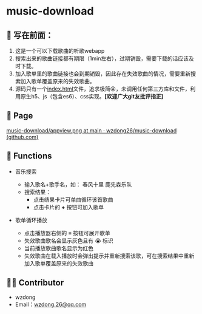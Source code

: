 # music-download

## 📙 写在前面：

1. 这是一个可以下载歌曲的听歌webapp
2. 搜索出来的歌曲链接都有期限（1min左右），过期销毁，需要下载的话应该及时下载。
3. 加入歌单里的歌曲链接也会到期销毁，因此存在失效歌曲的情况，需要重新搜索加入歌单覆盖原来的失效歌曲。
4. 源码只有一个[index.html](https://github.com/wzdong26/music-download/blob/main/index.html)文件，追求极简😜，未调用任何第三方库和文件，利用原生h5、js（包含es6）、css实现。**[欢迎广大git友批评指正]**

## 📱 Page

[music-download/appview.png at main · wzdong26/music-download (github.com)](https://github.com/wzdong26/music-download/blob/main/appview.png?raw=true)

## 🔨 Functions

- 音乐搜索
  - 输入歌名+歌手名，如： 春风十里 鹿先森乐队
  - 搜索结果：
    - 点击结果卡片可单曲循环该首歌曲
    - 点击卡片的 **+** 按钮可加入歌单

- 歌单循环播放
  - 点击播放器右侧的 **≡** 按钮可展开歌单
  - 失效歌曲歌名会显示灰色且有 😭 标识
  - 当前播放歌曲歌名显示为红色
  - 失效歌曲在载入播放时会弹出提示并重新搜索该歌，可在搜索结果中重新加入歌单覆盖原来的失效歌曲

## 🙆‍♂️ Contributor

- wzdong
- Email：wzdong.26@qq.com
